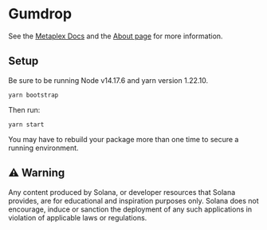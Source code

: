 # Gumdrop 

See the [Metaplex Docs](https://docs.metaplex.com/airdrops/create-gumdrop) and the
[About page](https://lwus.github.io/metaplex/) for more information.

## Setup

Be sure to be running Node v14.17.6 and yarn version 1.22.10.

`yarn bootstrap`

Then run:

`yarn start`

You may have to rebuild your package more than one time to secure a
running environment.

## ⚠️ Warning

Any content produced by Solana, or developer resources that Solana provides, are for educational and inspiration purposes only. Solana does not encourage, induce or sanction the deployment of any such applications in violation of applicable laws or regulations.
